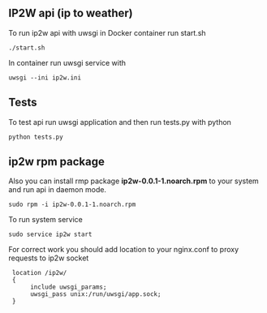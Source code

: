 ## IP2W api (ip to weather)

To run ip2w api with uwsgi in Docker container run start.sh
```
./start.sh
```

In container run uwsgi service with
```
uwsgi --ini ip2w.ini
```

## Tests

To test api run uwsgi application and then run tests.py with python
```
python tests.py
```

## ip2w rpm package

Also you can install rmp package **ip2w-0.0.1-1.noarch.rpm** to your system and run api in daemon mode.
```
sudo rpm -i ip2w-0.0.1-1.noarch.rpm
```

To run system service
```
sudo service ip2w start
```

For correct work you should add location to your nginx.conf to proxy requests to ip2w socket
```
 location /ip2w/ 
 {
      include uwsgi_params;
      uwsgi_pass unix:/run/uwsgi/app.sock;
 }
 ```
